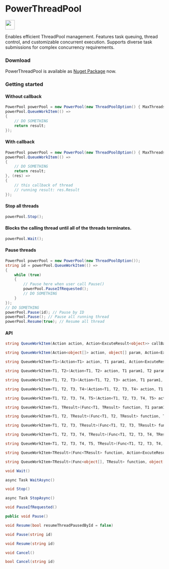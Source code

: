 # PowerThreadPool
<img src="https://www.nuget.org/Content/gallery/img/logo-header.svg?sanitize=true" height="30px">

Enables efficient ThreadPool management. Features task queuing, thread control, and customizable concurrent execution. Supports diverse task submissions for complex concurrency requirements.

### Download
PowerThreadPool is available as [Nuget Package](https://www.nuget.org/packages/PowerThreadPool/) now.

### Getting started
#### Without callback
```csharp
PowerPool powerPool = new PowerPool(new ThreadPoolOption() { MaxThreads = 3 });
powerPool.QueueWorkItem(() => 
{
    // DO SOMETHING
    return result;
});
```
#### With callback
```csharp
PowerPool powerPool = new PowerPool(new ThreadPoolOption() { MaxThreads = 3 });
powerPool.QueueWorkItem(() => 
{
    // DO SOMETHING
    return result;
}, (res) => 
{
    // this callback of thread
    // running result: res.Result
});
```
#### Stop all threads
```csharp
powerPool.Stop();
```
#### Blocks the calling thread until all of the threads terminates.
```csharp
powerPool.Wait();
```
#### Pause threads
```csharp
PowerPool powerPool = new PowerPool(new ThreadPoolOption());
string id = powerPool.QueueWorkItem(() => 
{
    while (true)
    {
        // Pause here when user call Pause()
        powerPool.PauseIfRequested();
        // DO SOMETHING
    }
});
// DO SOMETHING
powerPool.Pause(id); // Pause by ID
powerPool.Pause(); // Pause all running thread
powerPool.Resume(true); // Resume all thread
```

#### API
```csharp
string QueueWorkItem(Action action, Action<ExcuteResult<object>> callBack = null)
```
```csharp
string QueueWorkItem(Action<object[]> action, object[] param, Action<ExcuteResult<object>> callBack = null)
```
```csharp
string QueueWorkItem<T1>(Action<T1> action, T1 param1, Action<ExcuteResult<object>> callBack = null)
```
```csharp
string QueueWorkItem<T1, T2>(Action<T1, T2> action, T1 param1, T2 param2, Action<ExcuteResult<object>> callBack = null)
```
```csharp
string QueueWorkItem<T1, T2, T3>(Action<T1, T2, T3> action, T1 param1, T2 param2, T3 param3, Action<ExcuteResult<object>> callBack = null)
```
```csharp
string QueueWorkItem<T1, T2, T3, T4>(Action<T1, T2, T3, T4> action, T1 param1, T2 param2, T3 param3, T4 param4, Action<ExcuteResult<object>> callBack = null)
```
```csharp
string QueueWorkItem<T1, T2, T3, T4, T5>(Action<T1, T2, T3, T4, T5> action, T1 param1, T2 param2, T3 param3, T4 param4, T5 param5, Action<ExcuteResult<object>> callBack = null)
```
```csharp
string QueueWorkItem<T1, TResult>(Func<T1, TResult> function, T1 param1, Action<ExcuteResult<TResult>> callBack = null)
```
```csharp
string QueueWorkItem<T1, T2, TResult>(Func<T1, T2, TResult> function, T1 param1, T2 param2, Action<ExcuteResult<TResult>> callBack = null)
```
```csharp
string QueueWorkItem<T1, T2, T3, TResult>(Func<T1, T2, T3, TResult> function, T1 param1, T2 param2, T3 param3, Action<ExcuteResult<TResult>> callBack = null)
```
```csharp
string QueueWorkItem<T1, T2, T3, T4, TResult>(Func<T1, T2, T3, T4, TResult> function, T1 param1, T2 param2, T3 param3, T4 param4, Action<ExcuteResult<TResult>> callBack = null)
```
```csharp
string QueueWorkItem<T1, T2, T3, T4, T5, TResult>(Func<T1, T2, T3, T4, T5, TResult> function, T1 param1, T2 param2, T3 param3, T4 param4, T5 param5, Action<ExcuteResult<TResult>> callBack = null)
```
```csharp
string QueueWorkItem<TResult>(Func<TResult> function, Action<ExcuteResult<TResult>> callBack = null)
```
```csharp
string QueueWorkItem<TResult>(Func<object[], TResult> function, object[] param, Action<ExcuteResult<TResult>> callBack = null)
```
```csharp
void Wait()
```
```csharp
async Task WaitAsync()
```
```csharp
void Stop()
```
```csharp
async Task StopAsync()
```
```csharp
void PauseIfRequested()
```
```csharp
public void Pause()
```
```csharp
void Resume(bool resumeThreadPausedById = false)
```
```csharp
void Pause(string id)
```
```csharp
void Resume(string id)
```
```csharp
void Cancel()
```
```csharp
bool Cancel(string id)
```
